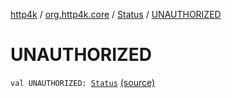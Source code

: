 [http4k](../../index.md) / [org.http4k.core](../index.md) / [Status](index.md) / [UNAUTHORIZED](./-u-n-a-u-t-h-o-r-i-z-e-d.md)

# UNAUTHORIZED

`val UNAUTHORIZED: `[`Status`](index.md) [(source)](https://github.com/http4k/http4k/blob/master/http4k-core/src/main/kotlin/org/http4k/core/Status.kt#L34)